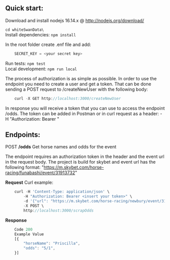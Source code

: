 ## Quick start:
Download and install nodejs 16.14.x @ http://nodejs.org/download/

```cd whiteSwanData\```\
Install dependencies: 
```npm install```

In the root folder create .enf file and add:
```javascript
    SECRET_KEY = <your secret key>
```

Run tests: ```npm test```\
Local development: ```npm run local```

<p>The process of authorization is as simple as possible.
In order to use the endpoint you need to create a user and get a token. That can be done sending a POST request to /createNewUser with the following body:</p>

```javascript
    curl -X GET http://localhost:3000/createNewUser
```
In response you will receive a token that you can use to access the endpoint /odds.
The token can be added in Postman or in curl request as a header:
-H "Authorization: Bearer <your token>"

## Endpoints:
POST **/odds** Get horse names and odds for the event

The endpoint requires an authorization token in the header and the event url in the request body.
The project is build for skybet and event url has the following format: "https://m.skybet.com/horse-racing/funabashi/event/31913732"

**Request**
Curl example:
```javascript
    curl -H 'Content-Type: application/json' \ 
        -H "Authorization: Bearer <insert your token>" \
        -d '{"url": "https://m.skybet.com/horse-racing/newbury/event/31896647"}' \
        -X POST \
        http://localhost:3000/scrapOdds

```

**Response**
```javascript
    Code 200 
    Example Value
    [{
        "horseName": "Priscilla",
        "odds": "5/1",
    }]
```






